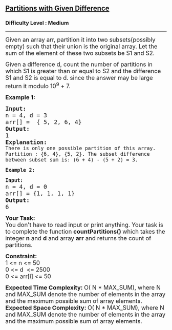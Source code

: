 <h2><a href="https://practice.geeksforgeeks.org/problems/partitions-with-given-difference/1?utm_source=youtube&utm_medium=collab_striver_ytdescription&utm_campaign=partitions-with-given-difference">Partitions with Given Difference</a></h2><h3>Difficulty Level : Medium</h3><hr><div class="problems_problem_content__Xm_eO"><p><span style="font-size:18px">Given an array arr, partition it into two subsets(possibly empty) such that their union is the original array. Let the sum of the element of these two subsets be S1 and S2.&nbsp;</span></p>

<p><span style="font-size:18px">Given a difference d, count the number of partitions in which S1 is greater than or equal to S2 and the difference S1 and S2 is equal to d. since the answer may be large return it modulo 10<sup>9</sup>&nbsp;+ 7.</span></p>

<p><strong><span style="font-size:18px">Example 1:</span></strong></p>

<pre><span style="font-size:18px"><strong>Input:</strong>
n = 4, d = 3
arr[] =  { 5, 2, 6, 4}
<strong>Output:</strong>
1
<strong>Explanation:</strong>
<code>There is only one possible partition of this array. Partition : {6, 4}, {5, 2}. The subset difference between subset sum is: (6 + 4) - (5 + 2) = 3.</code></span></pre>

<p><strong><span style="font-size:18px"><code>Example 2:</code></span></strong></p>

<pre><span style="font-size:18px"><code><strong>Input:</strong>
</code>n = 4, d = 0
arr[] = {1, 1, 1, 1}
<strong>Output:</strong>
6 </span></pre>

<p><strong><span style="font-size:18px">Your Task:</span></strong><br>
<span style="font-size:18px">You don't have to read input or print anything. Your task is to complete the function&nbsp;<strong>countPartitions()&nbsp;</strong>which takes the integer&nbsp;<strong>n</strong>&nbsp;and <strong>d</strong> and array <strong>arr</strong> and returns the count of partitions.</span></p>

<p><strong><span style="font-size:18px">Constraint:</span></strong><br>
<span style="font-size:18px">1 &lt;= n &lt;= 50<br>
0 &lt;= d&nbsp; &lt;= 2500<br>
0 &lt;= arr[i] &lt;= 50</span></p>

<p><strong><span style="font-size:18px">Expected Time Complexity:&nbsp;</span></strong><span style="font-size:18px">O( N * MAX_SUM), where N and MAX_SUM denote the number of elements in the array and the maximum possible sum of array elements.</span><br>
<strong><span style="font-size:18px">Expected Space Complexity:&nbsp;</span></strong><span style="font-size:18px">O( N * MAX_SUM), where N and MAX_SUM denote the number of elements in the array and the maximum possible sum of array elements.</span></p>
</div>